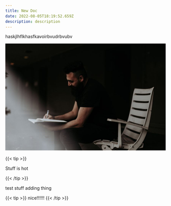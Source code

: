 ```yaml
---
title: New Doc
date: 2022-08-05T18:19:52.659Z
description: description
---
```

haskjlhflkhasfkavoirbvudrbvubv

![](/images/scribble.jpg)

{{< tip >}}

Stuff is hot

{{< /tip >}}



test stuff adding thing

{{< tip >}}
nice!!!!!!
{{< /tip >}}